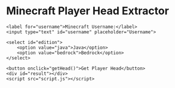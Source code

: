 <html lang="en">
<head>
    <meta charset="UTF-8">
    <meta name="viewport" content="width=device-width, initial-scale=1.0">
</head>
<body>
    <h1>Minecraft Player Head Extractor</h1>
    
    <label for="username">Minecraft Username:</label>
    <input type="text" id="username" placeholder="Username">
    
    <select id="edition">
        <option value="java">Java</option>
        <option value="bedrock">Bedrock</option>
    </select>
    
    <button onclick="getHead()">Get Player Head</button>
    <div id="result"></div>
    <script src="script.js"></script>

</body>
</html>
